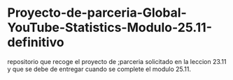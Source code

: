 # Proyecto-de-parceria-Global-YouTube-Statistics-Modulo-25.11-definitivo
repositorio que recoge el proyecto de ;parceria solicitado en la leccion 23.11 y que se debe de entregar cuando se complete el modulo 25.11. 
